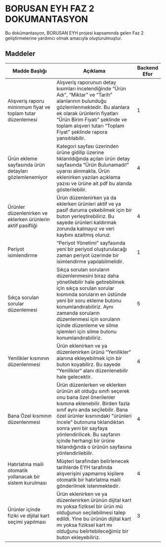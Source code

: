 # BORUSAN EYH FAZ 2 DOKUMANTASYON

Bu dokümantasyon, BORUSAN EYH projesi kapsamında gelen Faz 2 geliştirmelerine yardımcı olmak amacıyla oluşturulmuştur.

## Maddeler
| Madde Başlığı                                               | Açıklama                                                                                                                                                                                                                                                                                                                                                      | Backend Efor |
|-------------------------------------------------------------|---------------------------------------------------------------------------------------------------------------------------------------------------------------------------------------------------------------------------------------------------------------------------------------------------------------------------------------------------------------|--------------|
| Alışveriş raporu mininmum fiyat ve toplam tutar düzenlemesi | Alışveriş raporunun detay kısımları incelendiğinde “Ürün Adı”, “Miktar” ve “Tarih” alanlarının bulunduğu gözlemlenmektedir. Bu alanlara ek olarak ürünlerin fiyatları “Ürün Birim Fiyatı” şeklinde ve toplam alışveri tutarı “Toplam Fiyat” şeklinde rapora yansıtılabilir.                                                                                   | 1            |
| Ürün ekleme sayfasında ürün detayları gözlemlenemiyor       | Kategori sayfası üzerinden ürüne gidilip üzerine tıklanıldığında açılan ürün detay sayfasında “Ürün Bulunamadı!” uyarısı alınmakta. Ürün eklenirken yazılan açıklama yazısı ve ürüne ait pdf bu alanda gösterilebilir.                                                                                                                                        | 4            |
| Ürünler düzenlenirken ve eklerken ürünlerin aktif pasifliği | Ürün düzenlenirken ya da eklerken ürünleri aktif ve ya pasif duruma çekebilmek için bir buton yerleştirebiliriz. Bu sayede ürünleri kaldırmak zorunda kalmayız ve veri kaybını azaltmış oluruz.                                                                                                                                                               | 4            |
| Periyot isimlendirme                                        | “Periyot Yönetimi” sayfasında yeni bir periyod oluşturulacağı zaman periyot üzerinde bir isimlendirme yapılabilmelidir.                                                                                                                                                                                                                                       | 1            |
| Sıkça sorulan sorular düzenlemesi                           | Sıkça sorulan soruların düzenlenmesini biraz daha yönetilebilir hale getirebilmek için sıkça sorulan sorular kısmında soruların en üstünde yeni bir soru ekleme butonu konumlandırabiliriz. Aynı zamanda soruların düzenlenmesi için soruların içinde düzenleme ve silme işlemleri için silme butonu konumlandırabiliriz.                                     | 5            |
| Yenilikler kısmının düzenlenmesi                            | Ürün eklenirken ve ya düzenlenirken ürünü “Yenilikler“ alanına ekleyebilmek için bir buton koyabilirz. Bu sayede “Yenilikler“ alanı düzenlenebilir hale gelecektir.                                                                                                                                                                                           | 4            |
| Bana Özel kısmının düzenlenmesi                             | Ürün düzenlerken ve eklerken ürünün ait olduğu sınıfı seçerek onu bana özel önerilenler kısmına eklenebilir. Birden fazla sınıf aynı anda seçilebilir. Bana özel ürünler kısmındaki "ürünleri incele" butonuna tıklandıktan sonra yeni bir sayfaya yönlendirilicek. Bu sayfanın içinde herhangi bir ürüne tıklandığında o ürünün sayfasına yönlendirilebilir. | 4            |
| Hatırlatma maili otomatik yollanacak bir sistem kurulması   | Müşteri tarafından belirlenecek tarihlerde EYH tarafında alışverişini yapmamış kişilere otomatik bir hatırlatma maili gönderilmek istenmektedir.                                                                                                                                                                                                              | 4            |
| Ürünler içinde fiziki ve dijital kart seçimi yapılması      | Ürün eklenirken ve ya düzenlenirken ürünün dijital kart mı yoksa fiziksel bir ürün mü olduğunun seçilebilmesi talep edildi. Yine bu ürünün dijital kart mı yoksa fiziksel kart mı olduğunu belirtebileceğimiz bir buton ekleyebiliriz.                                                                                                                        | 3            |
